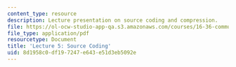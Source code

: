 ```yaml
---
content_type: resource
description: Lecture presentation on source coding and compression.
file: https://ol-ocw-studio-app-qa.s3.amazonaws.com/courses/16-36-communication-systems-engineering-spring-2009/8d1958c0df197247e643e51d3eb5092e_MIT16_36s09_lec05.pdf
file_type: application/pdf
resourcetype: Document
title: 'Lecture 5: Source Coding'
uid: 8d1958c0-df19-7247-e643-e51d3eb5092e
---
```

